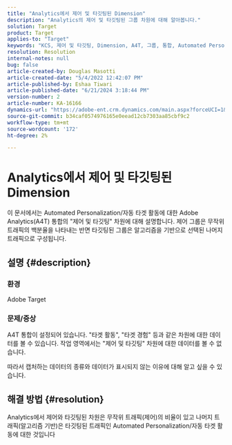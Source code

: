 ```yaml
---
title: "Analytics에서 제어 및 타깃팅된 Dimension"
description: "Analytics의 제어 및 타깃팅된 그룹 차원에 대해 알아봅니다."
solution: Target
product: Target
applies-to: "Target"
keywords: "KCS, 제어 및 타깃팅, Dimension, A4T, 그룹, 통합, Automated Personalization, 자동 타겟 활동"
resolution: Resolution
internal-notes: null
bug: false
article-created-by: Douglas Masotti
article-created-date: "5/4/2022 12:42:07 PM"
article-published-by: Eshaa Tiwari
article-published-date: "6/21/2024 3:18:44 PM"
version-number: 2
article-number: KA-16166
dynamics-url: "https://adobe-ent.crm.dynamics.com/main.aspx?forceUCI=1&pagetype=entityrecord&etn=knowledgearticle&id=36f9dd96-a7cb-ec11-a7b6-6045bd00d7cd"
source-git-commit: b34caf0574976165e0eead12cb7303aa85cbf9c2
workflow-type: tm+mt
source-wordcount: '172'
ht-degree: 2%

---
```


# Analytics에서 제어 및 타깃팅된 Dimension


이 문서에서는 Automated Personalization/자동 타겟 활동에 대한 Adobe Analytics(A4T) 통합의 &quot;제어 및 타깃팅&quot; 차원에 대해 설명합니다. 제어 그룹은 무작위 트래픽의 백분율을 나타내는 반면 타깃팅된 그룹은 알고리즘을 기반으로 선택된 나머지 트래픽으로 구성됩니다.

## 설명 {#description}


### 환경

Adobe Target

### 문제/증상

A4T 통합이 설정되어 있습니다. &quot;타겟 활동&quot;, &quot;타겟 경험&quot; 등과 같은 차원에 대한 데이터를 볼 수 있습니다. 작업 영역에서는 &quot;제어 및 타깃팅&quot; 차원에 대한 데이터를 볼 수 없습니다. 

따라서 캡처하는 데이터의 종류와 데이터가 표시되지 않는 이유에 대해 알고 싶을 수 있습니다.


## 해결 방법 {#resolution}


Analytics에서 제어와 타깃팅된 차원은 무작위 트래픽(제어)의 비율이 있고 나머지 트래픽(알고리즘 기반)은 타깃팅된 트래픽인 Automated Personalization/자동 타겟 활동에 대한 것입니다
